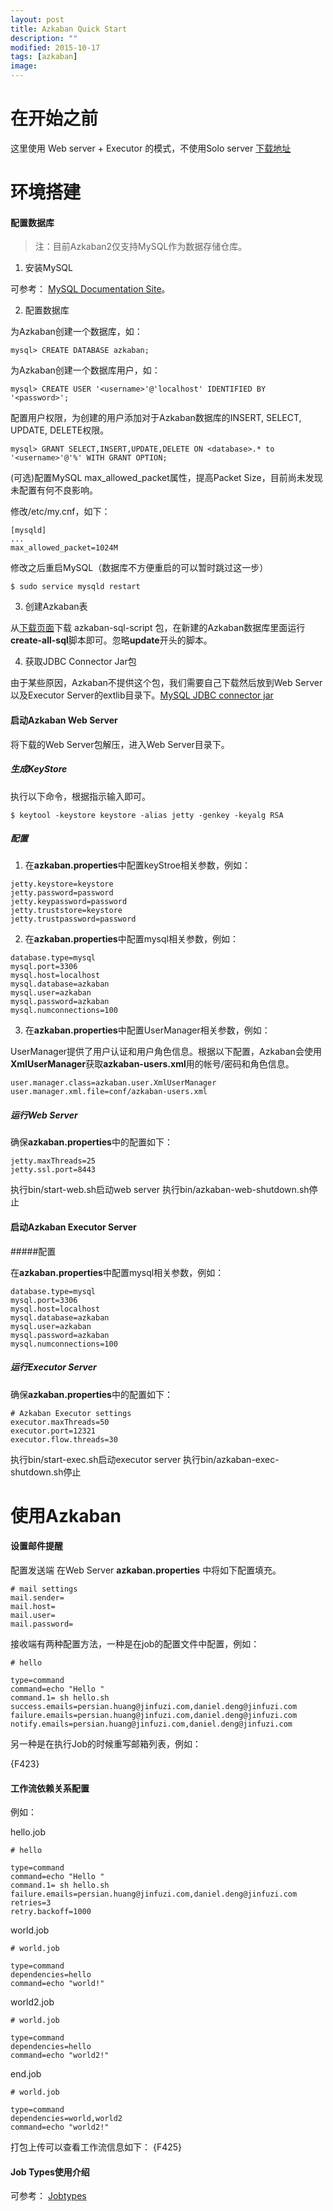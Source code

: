 ```yaml
---
layout: post
title: Azkaban Quick Start
description: ""
modified: 2015-10-17
tags: [azkaban]
image:
---
```


# 在开始之前

这里使用 Web server + Executor 的模式，不使用Solo server
[下载地址](http://azkaban.github.io/downloads.html)

# 环境搭建

#### 配置数据库

>注：目前Azkaban2仅支持MySQL作为数据存储仓库。

1. 安装MySQL

可参考： [MySQL Documentation Site](http://dev.mysql.com/doc/index.html)。

2. 配置数据库

为Azkaban创建一个数据库，如：
```
mysql> CREATE DATABASE azkaban;
```

为Azkaban创建一个数据库用户，如：
```
mysql> CREATE USER '<username>'@'localhost' IDENTIFIED BY '<password>';
```

配置用户权限，为创建的用户添加对于Azkaban数据库的INSERT, SELECT, UPDATE, DELETE权限。

```
mysql> GRANT SELECT,INSERT,UPDATE,DELETE ON <database>.* to '<username>'@'%' WITH GRANT OPTION;
```

(可选)配置MySQL max_allowed_packet属性，提高Packet Size，目前尚未发现未配置有何不良影响。

修改/etc/my.cnf，如下：

```
[mysqld]
...
max_allowed_packet=1024M
```

修改之后重启MySQL（数据库不方便重启的可以暂时跳过这一步）
```
$ sudo service mysqld restart
```

3. 创建Azkaban表

从[下载页面](http://azkaban.github.io/downloads.html)下载 azkaban-sql-script 包，在新建的Azkaban数据库里面运行**create-all-sql**脚本即可。忽略**update**开头的脚本。

4. 获取JDBC Connector Jar包

由于某些原因，Azkaban不提供这个包，我们需要自己下载然后放到Web Server以及Executor Server的extlib目录下。[MySQL JDBC connector jar](http://www.mysql.com/downloads/connector/j/)

#### 启动Azkaban Web Server

将下载的Web Server包解压，进入Web Server目录下。

##### 生成KeyStore

执行以下命令，根据指示输入即可。
```
$ keytool -keystore keystore -alias jetty -genkey -keyalg RSA
```

##### 配置

1. 在**azkaban.properties**中配置keyStroe相关参数，例如：

```
jetty.keystore=keystore
jetty.password=password
jetty.keypassword=password
jetty.truststore=keystore
jetty.trustpassword=password
```

2. 在**azkaban.properties**中配置mysql相关参数，例如：

```
database.type=mysql
mysql.port=3306
mysql.host=localhost
mysql.database=azkaban
mysql.user=azkaban
mysql.password=azkaban
mysql.numconnections=100
```

3. 在**azkaban.properties**中配置UserManager相关参数，例如：

UserManager提供了用户认证和用户角色信息。根据以下配置，Azkaban会使用**XmlUserManager**获取**azkaban-users.xml**用的帐号/密码和角色信息。
```
user.manager.class=azkaban.user.XmlUserManager
user.manager.xml.file=conf/azkaban-users.xml
```

##### 运行Web Server

确保**azkaban.properties**中的配置如下：

```
jetty.maxThreads=25
jetty.ssl.port=8443
```
执行bin/start-web.sh启动web server
执行bin/azkaban-web-shutdown.sh停止

#### 启动Azkaban Executor Server

#####配置

在**azkaban.properties**中配置mysql相关参数，例如：

```
database.type=mysql
mysql.port=3306
mysql.host=localhost
mysql.database=azkaban
mysql.user=azkaban
mysql.password=azkaban
mysql.numconnections=100
```

##### 运行Executor Server

确保**azkaban.properties**中的配置如下：

```
# Azkaban Executor settings
executor.maxThreads=50
executor.port=12321
executor.flow.threads=30
```
执行bin/start-exec.sh启动executor server
执行bin/azkaban-exec-shutdown.sh停止

# 使用Azkaban

#### 设置邮件提醒

配置发送端
在Web Server **azkaban.properties** 中将如下配置填充。 
```
# mail settings
mail.sender=
mail.host=
mail.user=
mail.password=
```

接收端有两种配置方法，一种是在job的配置文件中配置，例如：

```
# hello 

type=command
command=echo "Hello "
command.1= sh hello.sh
success.emails=persian.huang@jinfuzi.com,daniel.deng@jinfuzi.com
failure.emails=persian.huang@jinfuzi.com,daniel.deng@jinfuzi.com
notify.emails=persian.huang@jinfuzi.com,daniel.deng@jinfuzi.com
```

另一种是在执行Job的时候重写邮箱列表，例如：

{F423}

#### 工作流依赖关系配置

例如：

hello.job
```
# hello 

type=command
command=echo "Hello "
command.1= sh hello.sh
failure.emails=persian.huang@jinfuzi.com,daniel.deng@jinfuzi.com
retries=3
retry.backoff=1000
```
world.job
```
# world.job

type=command
dependencies=hello
command=echo "world!"
```

world2.job
```
# world.job

type=command
dependencies=hello
command=echo "world2!"
```

end.job
```
# world.job

type=command
dependencies=world,world2
command=echo "world2!"
```

打包上传可以查看工作流信息如下：
{F425}

#### Job Types使用介绍
可参考： [Jobtypes](http://azkaban.github.io/azkaban/docs/latest/#job-types)